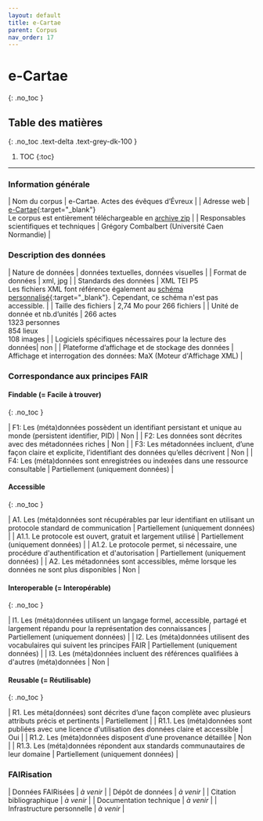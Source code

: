 ```yaml
---
layout: default
title: e-Cartae
parent: Corpus
nav_order: 17
---
```


# e-Cartae
{: .no_toc }

## Table des matières
{: .no_toc .text-delta .text-grey-dk-100 }

1. TOC
{:toc}

---

### Information générale

| <span class="corpus-table-header-left">Nom du corpus</span>                           | e-Cartae. Actes des évêques d’Évreux |
| <span class="corpus-table-header-left">Adresse web</span>                             | [e-Cartae](https://www.unicaen.fr/puc/sources/ecartae/evreux/accueil){:target="_blank"} <br/> Le corpus est entièrement téléchargeable en [archive zip](https://www.unicaen.fr/puc/sources/ecartae/evreux/sourcesEcartae/actesEcartae.zip) |
| <span class="corpus-table-header-left">Responsables scientifiques et techniques</span> | Grégory Combalbert (Université Caen Normandie) |

### Description des données

| <span class="corpus-table-header-left">Nature de données</span>                                            | données textuelles, données visuelles |
| <span class="corpus-table-header-left">Format de données</span>                                            | xml, jpg |
| <span class="corpus-table-header-left">Standards des données</span>                                        | XML TEI P5 <br/> Les fichiers XML font référence également au [schéma personnalisé](https://www.unicaen.fr/mrsh/pddn/schemas/diplomatique.xsd){:target="_blank"}. Cependant, ce schéma n'est pas accessible. |
| <span class="corpus-table-header-left">Taille des fichiers</span>                                          | 2,74 Mo pour 266 fichiers |
| <span class="corpus-table-header-left">Unité de donnée et nb.d’unités</span>                               | 266 actes <br/> 1323 personnes <br/> 854 lieux <br/> 108 images |
| <span class="corpus-table-header-left">Logiciels spécifiques nécessaires pour la lecture des données</span>| non |
| <span class="corpus-table-header-left">Plateforme d’affichage et de stockage des données</span>            | Affichage et interrogation des données: MaX (Moteur d'Affichage XML) |

### Correspondance aux principes FAIR

#### Findable (= Facile à trouver)
{: .no_toc }

| F1: Les (méta)données possèdent un identifiant persistant et unique au monde (persistent identifier, PID)	  | <span class="overview-table-no">Non</span> |
| F2: Les données sont décrites avec des métadonnées riches													  | <span class="overview-table-no">Non</span> |
| F3: Les métadonnées incluent, d’une façon claire et explicite, l’identifiant des données qu’elles décrivent | <span class="overview-table-no">Non</span> |
| F4: Les (méta)données sont enregistrées ou indexées dans une ressource consultable						  | <span class="overview-table-partially">Partiellement</span> <span class="sub-text">(uniquement données)</span> |

#### Accessible
{: .no_toc }

| A1. Les (méta)données sont récupérables par leur identifiant en utilisant un protocole standard de communication | <span class="overview-table-partially">Partiellement</span> <span class="sub-text">(uniquement données)</span> |
| A1.1. Le protocole est ouvert, gratuit et largement utilisé													   | <span class="overview-table-partially">Partiellement</span> <span class="sub-text">(uniquement données)</span> |
| A1.2. Le protocole permet, si nécessaire, une procédure d'authentification et d'autorisation					   | <span class="overview-table-partially">Partiellement</span> <span class="sub-text">(uniquement données)</span> |
| A2. Les métadonnées sont accessibles, même lorsque les données ne sont plus disponibles						   | <span class="overview-table-no">Non</span> |

#### Interoperable (= Interopérable)
{: .no_toc }

| I1. Les (méta)données utilisent un langage formel, accessible, partagé et largement répandu pour la représentation des connaissances | <span class="overview-table-partially">Partiellement</span> <span class="sub-text">(uniquement données)</span> |
| I2. Les (méta)données utilisent des vocabulaires qui suivent les principes FAIR 													   | <span class="overview-table-partially">Partiellement</span> <span class="sub-text">(uniquement données)</span> |
| I3. Les (méta)données incluent des références qualifiées à d'autres (méta)données 												   | <span class="overview-table-no">Non</span> |

#### Reusable (= Réutilisable)
{: .no_toc }

| R1. Les méta(données) sont décrites d’une façon complète avec plusieurs attributs précis et pertinents	| <span class="overview-table-partially">Partiellement</span> |
| R1.1. Les (méta)données sont publiées avec une licence d'utilisation des données claire et accessible 	| <span class="overview-table-yes">Oui</span> |
| R1.2. Les (méta)données disposent d’une provenance détaillée												| <span class="overview-table-no">Non</span> |
| R1.3. Les (méta)données répondent aux standards communautaires de leur domaine							| <span class="overview-table-partially">Partiellement</span> <span class="sub-text">(uniquement données)</span> |

### FAIRisation

| <span class="corpus-table-header-left">Données FAIRisées</span>            | _à venir_ |
| <span class="corpus-table-header-left">Dépôt de données</span>             | _à venir_ |
| <span class="corpus-table-header-left">Citation bibliographique</span>     | _à venir_ |
| <span class="corpus-table-header-left">Documentation technique</span>   	 | _à venir_ |
| <span class="corpus-table-header-left">Infrastructure personnelle</span>   | _à venir_ |
